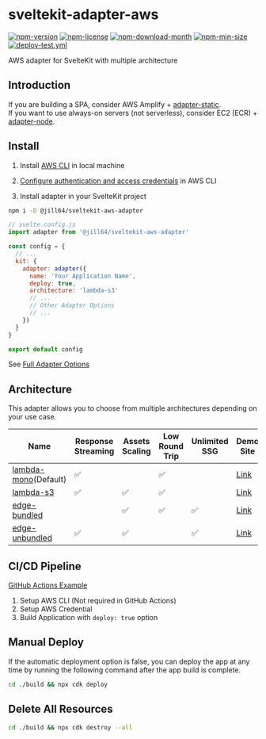 <!----- BEGIN GHOST DOCS HEADER ----->

# sveltekit-adapter-aws

[![npm-version](https://img.shields.io/npm/v/@jill64/sveltekit-adapter-aws)](https://npmjs.com/package/@jill64/sveltekit-adapter-aws) [![npm-license](https://img.shields.io/npm/l/@jill64/sveltekit-adapter-aws)](https://npmjs.com/package/@jill64/sveltekit-adapter-aws) [![npm-download-month](https://img.shields.io/npm/dm/@jill64/sveltekit-adapter-aws)](https://npmjs.com/package/@jill64/sveltekit-adapter-aws) [![npm-min-size](https://img.shields.io/bundlephobia/min/@jill64/sveltekit-adapter-aws)](https://npmjs.com/package/@jill64/sveltekit-adapter-aws) [![deploy-test.yml](https://github.com/jill64/sveltekit-adapter-aws/actions/workflows/deploy-test.yml/badge.svg)](https://github.com/jill64/sveltekit-adapter-aws/actions/workflows/deploy-test.yml)

AWS adapter for SvelteKit with multiple architecture



<!----- END GHOST DOCS HEADER ----->

## Introduction

If you are building a SPA, consider AWS Amplify + [adapter-static](https://kit.svelte.dev/docs/single-page-apps).  
If you want to use always-on servers (not serverless), consider EC2 (ECR) + [adapter-node](https://kit.svelte.dev/docs/adapter-node).

## Install

1. Install [AWS CLI](https://docs.aws.amazon.com/cli/latest/userguide/getting-started-install.html) in local machine

2. [Configure authentication and access credentials](https://docs.aws.amazon.com/cli/latest/userguide/cli-chap-authentication.html) in AWS CLI

3. Install adapter in your SvelteKit project

```sh
npm i -D @jill64/sveltekit-aws-adapter
```

```js
// svelte.config.js
import adapter from '@jill64/sveltekit-aws-adapter'

const config = {
  // ...
  kit: {
    adapter: adapter({
      name: 'Your Application Name',
      deploy: true,
      architecture: 'lambda-s3'
      // ...
      // Other Adapter Options
      // ...
    })
  }
}

export default config
```

See [Full Adapter Options](./packages/adapter/src/types/AdapterOptions.ts)

## Architecture

This adapter allows you to choose from multiple architectures depending on your use case.

| Name                                                 | Response Streaming | Assets Scaling | Low Round Trip | Unlimited SSG | Demo Site                                      |
| ---------------------------------------------------- | ------------------ | -------------- | -------------- | ------------- | ---------------------------------------------- |
| [lambda-mono](./docs/lambda-mono/README.md)(Default) | ✅                 |                | ✅             |               | [Link](https://lambda-mono.adapter-aws.com)    |
| [lambda-s3](./docs/lambda-s3/README.md)              | ✅                 | ✅             | ✅             |               | [Link](https://lambda-s3.adapter-aws.com)      |
| [edge-bundled](./docs/edge-bundled/README.md)        |                    | ✅             | ✅             | ✅            | [Link](https://edge-bundled.adapter-aws.com)   |
| [edge-unbundled](./docs/edge-unbundled/README.md)    | ✅                 | ✅             |                | ✅            | [Link](https://edge-unbundled.adapter-aws.com) |

## CI/CD Pipeline

[GitHub Actions Example](./.github/workflows)

1. Setup AWS CLI (Not required in GitHub Actions)
2. Setup AWS Credential
3. Build Application with `deploy: true` option

## Manual Deploy

If the automatic deployment option is false, you can deploy the app at any time by running the following command after the app build is complete.

```sh
cd ./build && npx cdk deploy
```

## Delete All Resources

```sh
cd ./build && npx cdk destroy --all
```
